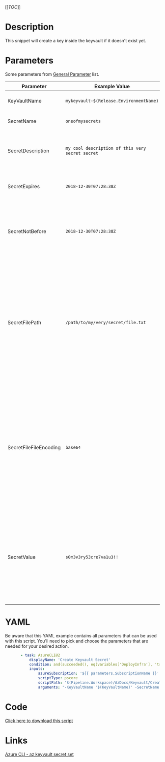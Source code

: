 [[_TOC_]]

# Description

This snippet will create a key inside the keyvault if it doesn't exist yet.

# Parameters

Some parameters from [General Parameter](/Azure/Azure-CLI-Snippets) list.

| Parameter              | Example Value                                    | Description                                                                                                                                                                                                              |
| ---------------------- | ------------------------------------------------ | ------------------------------------------------------------------------------------------------------------------------------------------------------------------------------------------------------------------------ |
| KeyVaultName           | `mykeyvault-$(Release.EnvironmentName)`          | This is the keyvault name to use.                                                                                                                                                                                        |
| SecretName             | `oneofmysecrets`                                 | This is the secretname to use.                                                                                                                                                                                           |
| SecretDescription      | `my cool description of this very secret secret` | OPTIONAL: Add a description to your secret. Can be left blank.                                                                                                                                                           |
| SecretExpires          | `2018-12-30T07:28:38Z`                           | OPTIONAL: Add a expiry date for your secret. Can be left blank.                                                                                                                                                          |
| SecretNotBefore        | `2018-12-30T07:28:38Z`                           | OPTIONAL: Add a "not before" date for your secret. Secret won't be used before this date. Can be left blank.                                                                                                             |
| SecretFilePath         | `/path/to/my/very/secret/file.txt`               | SEMI-OPTIONAL: Path to the secret file you want to upload. Use this parameter in combination with the fileEncoding parameter. If you use the filePath & fileEncoding option, you MUST leave the "value" parameter blank. |
| SecretFileFileEncoding | `base64`                                         | SEMI-OPTIONAL: The encoding of the file you want to upload. Use this parameter in combination with the filePath parameter. If you use the filePath & fileEncoding option, you MUST leave the "value" parameter blank.    |
| SecretValue            | `s0m3v3ry53cre7va1u3!!`                          | SEMI-OPTIONAL: The value of the secret you want to provision to the keyvault. If you use this parameter, you MUST leave the "filePath" & "fileEncoding" parameters blank.                                                |

# YAML

Be aware that this YAML example contains all parameters that can be used with this script. You'll need to pick and choose the parameters that are needed for your desired action.

```yaml
       - task: AzureCLI@2
           displayName: 'Create Keyvault Secret'
           condition: and(succeeded(), eq(variables['DeployInfra'], 'true'))
           inputs:
               azureSubscription: '${{ parameters.SubscriptionName }}'
               scriptType: pscore
               scriptPath: '$(Pipeline.Workspace)/AzDocs/Keyvault/Create-Keyvault-Secret.ps1'
               arguments: "-KeyVaultName '$(KeyVaultName)' -SecretName '$(SecretName)' -SecretDescription '$(SecretDescription)' -SecretExpires '$(SecretExpires)' -SecretNotBefore '$(SecretNotBefore)' -SecretFilePath '$(SecretFilePath)' -SecretFileFileEncoding '$(SecretFileFileEncoding)' -SecretValue '$(SecretValue)'"
```

# Code

[Click here to download this script](../../../../src/Keyvault/Create-Keyvault-Secret.ps1)

# Links

[Azure CLI - az keyvault secret set](https://docs.microsoft.com/en-us/cli/azure/keyvault/secret?view=azure-cli-latest#az_keyvault_secret_set)
